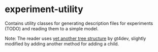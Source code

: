 # experiment-utility
Contains utility classes for generating description files for experiments (TODO) and reading them to a simple model.

Note: The reader uses [yet another tree structure](https://github.com/gt4dev/yet-another-tree-structure) by gt4dev, slightly modified by adding another method for adding a child.

